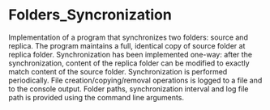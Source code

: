 # Folders_Syncronization

Implementation of a program that synchronizes two folders: source and replica. 
The program maintains a full, identical copy of source folder at replica folder.
Synchronization has been implemented one-way: after the synchronization, content of the replica folder can be modified to exactly match content of the source folder.
Synchronization is performed periodically.
File creation/copying/removal operations is logged to a file and to the console output.
Folder paths, synchronization interval and log file path is provided using the command line arguments.
